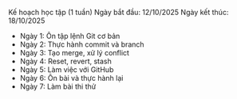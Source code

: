 Kế hoạch học tập (1 tuần)
Ngày bắt đầu: 12/10/2025
Ngày kết thúc: 18/10/2025

- Ngày 1: Ôn tập lệnh Git cơ bản
- Ngày 2: Thực hành commit và branch
- Ngày 3: Tạo merge, xử lý conflict
- Ngày 4: Reset, revert, stash
- Ngày 5: Làm việc với GitHub
- Ngày 6: Ôn bài và thực hành lại
- Ngày 7: Làm bài thi thử
